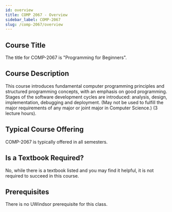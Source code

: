 ```yaml
---
id: overview
title: COMP 2067 - Overview
sidebar_label: COMP-2067
slug: /comp-2067/overview
---
```


## Course Title

The title for COMP-2067 is "Programming for Beginners".

## Course Description

This course introduces fundamental computer programming principles and structured programming concepts, with an emphasis on good programming. Stages of the software development cycles are introduced: analysis, design, implementation, debugging and deployment. (May not be used to fulfill the major requirements of any major or joint major in Computer Science.) (3 lecture hours).


## Typical Course Offering

COMP-2067 is typically offered in all semesters.

## Is a Textbook Required?

No, while there is a textbook listed and you may find it helpful, it is not required to succeed in this course.

## Prerequisites

There is no UWindsor prerequisite for this class.

